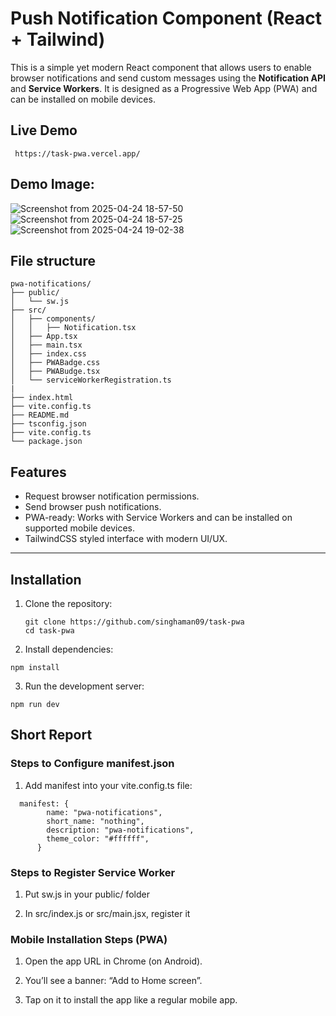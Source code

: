 # Push Notification Component (React + Tailwind)

This is a simple yet modern React component that allows users to enable browser notifications and send custom messages using the **Notification API** and **Service Workers**. It is designed as a Progressive Web App (PWA) and can be installed on mobile devices.

## Live Demo

```
 https://task-pwa.vercel.app/

```
## Demo Image:

![Screenshot from 2025-04-24 18-57-50](https://github.com/user-attachments/assets/d1fa1809-3381-4906-8625-d6046b998d33)
![Screenshot from 2025-04-24 18-57-25](https://github.com/user-attachments/assets/76b16a32-f7bc-4743-861b-8b294961a17b)
![Screenshot from 2025-04-24 19-02-38](https://github.com/user-attachments/assets/fd1fd90d-7584-457f-8fd9-c2b3cc8a0564)

## File structure

```
pwa-notifications/
├── public/
│   └── sw.js
├── src/
│   ├── components/
│   │   ├── Notification.tsx
│   ├── App.tsx
│   ├── main.tsx
│   ├── index.css
│   ├── PWABadge.css
│   ├── PWABudge.tsx
│   └── serviceWorkerRegistration.ts
|
├── index.html
├── vite.config.ts
├── README.md
├── tsconfig.json
├── vite.config.ts
└── package.json

```

## Features

- Request browser notification permissions.
- Send browser push notifications.
- PWA-ready: Works with Service Workers and can be installed on supported mobile devices.
- TailwindCSS styled interface with modern UI/UX.

---

## Installation

1. Clone the repository:

   ```
   git clone https://github.com/singhaman09/task-pwa
   cd task-pwa

   ```

2. Install dependencies:

```
npm install
```

3. Run the development server:

```
npm run dev
```

## Short Report

### Steps to Configure manifest.json

1. Add manifest into your vite.config.ts file:

```
  manifest: {
        name: "pwa-notifications",
        short_name: "nothing",
        description: "pwa-notifications",
        theme_color: "#ffffff",
      }

```

### Steps to Register Service Worker

1. Put sw.js in your public/ folder

2. In src/index.js or src/main.jsx, register it

### Mobile Installation Steps (PWA)

1. Open the app URL in Chrome (on Android).

2. You’ll see a banner: “Add to Home screen”.

3. Tap on it to install the app like a regular mobile app.
